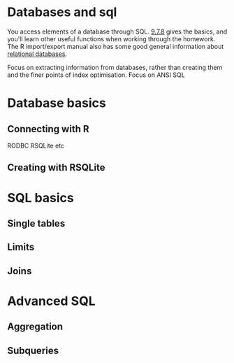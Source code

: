 # Databases and sql

You access elements of a database through SQL.  [9.7.8](http://www.stat.auckland.ac.nz/~paul/ItDT/HTML/node67.html#SECTION001378000000000000000) gives the basics, and you'll learn other useful functions when working through the homework.  The R import/export manual also has some good general information about [relational databases](http://cran.r-project.org/doc/manuals/R-data.html#Relational-databases).

Focus on extracting information from databases, rather than creating them and the finer points of index optimisation.  Focus on ANSI SQL

# Database basics

## Connecting with R

RODBC
RSQLite etc

## Creating with RSQLite

# SQL basics

## Single tables

## Limits

## Joins

# Advanced SQL

## Aggregation

## Subqueries

